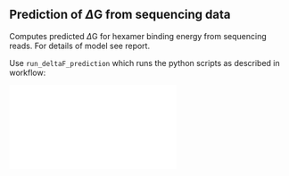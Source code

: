 ## Prediction of $\Delta$G from sequencing data
Computes predicted $\Delta$G for hexamer binding energy from sequencing reads. For details of model see report.

Use ```run_deltaF_prediction``` which runs the python scripts as described in workflow:

![](deltaGprediction/DeltaGprediction_workflow.pdf)
